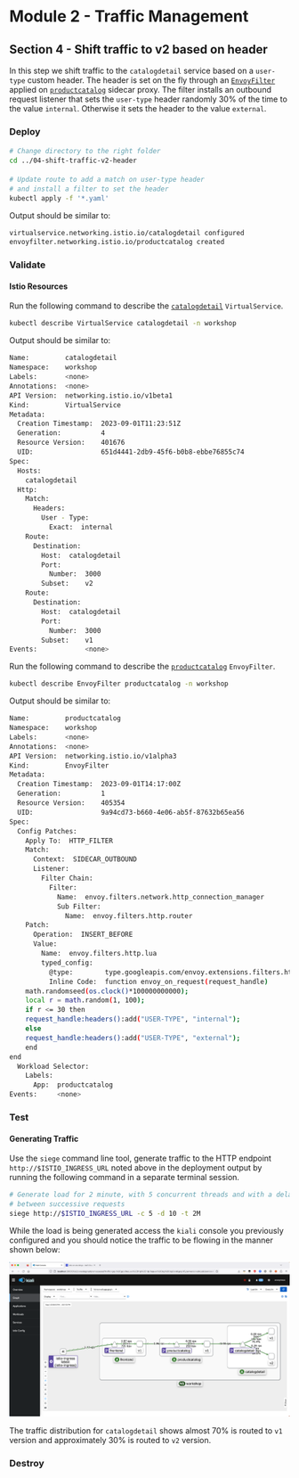 # Module 2 - Traffic Management
## Section 4 - Shift traffic to v2 based on header

In this step we shift traffic to the `catalogdetail` service based on a `user-type` custom header.
The header is set on the fly through an [`EnvoyFilter`](https://istio.io/latest/docs/reference/config/networking/envoy-filter/)
applied on [`productcatalog`](./productcatalog-envoyfilter.yaml) sidecar proxy. The filter installs an outbound request listener that sets the `user-type` header randomly 30% of the time to the value `internal`. Otherwise it sets the header to the value `external`.

### Deploy

```bash
# Change directory to the right folder
cd ../04-shift-traffic-v2-header

# Update route to add a match on user-type header
# and install a filter to set the header
kubectl apply -f '*.yaml'
```

Output should be similar to:
```bash
virtualservice.networking.istio.io/catalogdetail configured
envoyfilter.networking.istio.io/productcatalog created
```

### Validate

#### Istio Resources

Run the following command to describe the [`catalogdetail`](./catalogdetail-virtualservice.yaml) `VirtualService`.

```bash
kubectl describe VirtualService catalogdetail -n workshop
```

Output should be similar to:
```bash
Name:         catalogdetail
Namespace:    workshop
Labels:       <none>
Annotations:  <none>
API Version:  networking.istio.io/v1beta1
Kind:         VirtualService
Metadata:
  Creation Timestamp:  2023-09-01T11:23:51Z
  Generation:          4
  Resource Version:    401676
  UID:                 651d4441-2db9-45f6-b0b8-ebbe76855c74
Spec:
  Hosts:
    catalogdetail
  Http:
    Match:
      Headers:
        User - Type:
          Exact:  internal
    Route:
      Destination:
        Host:  catalogdetail
        Port:
          Number:  3000
        Subset:    v2
    Route:
      Destination:
        Host:  catalogdetail
        Port:
          Number:  3000
        Subset:    v1
Events:            <none>
```

Run the following command to describe the [`productcatalog`](./productcatalog-envoyfilter.yaml) `EnvoyFilter`.
```bash
kubectl describe EnvoyFilter productcatalog -n workshop
```

Output should be similar to:
```bash
Name:         productcatalog
Namespace:    workshop
Labels:       <none>
Annotations:  <none>
API Version:  networking.istio.io/v1alpha3
Kind:         EnvoyFilter
Metadata:
  Creation Timestamp:  2023-09-01T14:17:00Z
  Generation:          1
  Resource Version:    405354
  UID:                 9a94cd73-b660-4e06-ab5f-87632b65ea56
Spec:
  Config Patches:
    Apply To:  HTTP_FILTER
    Match:
      Context:  SIDECAR_OUTBOUND
      Listener:
        Filter Chain:
          Filter:
            Name:  envoy.filters.network.http_connection_manager
            Sub Filter:
              Name:  envoy.filters.http.router
    Patch:
      Operation:  INSERT_BEFORE
      Value:
        Name:  envoy.filters.http.lua
        typed_config:
          @type:        type.googleapis.com/envoy.extensions.filters.http.lua.v3.Lua
          Inline Code:  function envoy_on_request(request_handle)
    math.randomseed(os.clock()*100000000000);
    local r = math.random(1, 100);
    if r <= 30 then
    request_handle:headers():add("USER-TYPE", "internal");
    else
    request_handle:headers():add("USER-TYPE", "external");
    end
end
  Workload Selector:
    Labels:
      App:  productcatalog
Events:     <none>
```

### Test

#### Generating Traffic

Use the `siege` command line tool, generate traffic to the HTTP endpoint 
`http://$ISTIO_INGRESS_URL` noted above in the deployment output by running the following
command in a separate terminal session.

```sh 
# Generate load for 2 minute, with 5 concurrent threads and with a delay of 10s
# between successive requests
siege http://$ISTIO_INGRESS_URL -c 5 -d 10 -t 2M
```

While the load is being generated access the `kiali` console you previously 
configured and you should notice the traffic to be flowing in the manner shown
below:

![Traffic distribution](../../../static/images/02-traffic-management/04-shift-traffic-v2-header/traffic-distribution.png)

The traffic distribution for `catalogdetail` shows almost 70% is routed to `v1` version and approximately 30% is routed to `v2` version.

### Destroy